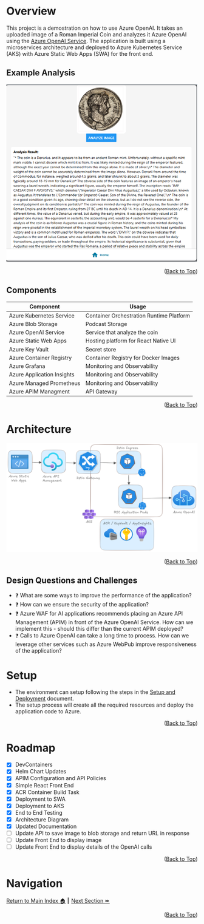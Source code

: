 # Overview
This project is a demostration on how to use Azure OpenAI. It takes an uploaded image of a Roman Imperial Coin and analyzes it Azure OpenAI
using the [Azure OpenAI Service](https://learn.microsoft.com/en-us/azure/cognitive-services/openai/overview?tabs=python). The application is built using a microservices architecture and deployed to Azure Kubernetes Service (AKS) with Azure Static Web Apps (SWA) for the front end.

## Example Analysis 
![UI](./images/example.png)
<p align="right">(<a href="#Introduction">Back to Top</a>)</p>

## Components
Component | Usage
------ | ------
Azure Kubernetes Service | Container Orchestration Runtime Platform  
Azure Blob Storage | Podcast Storage 
Azure OpenAI Service | Service that analyze the coin
Azure Static Web Apps | Hosting platform for React Native UI
Azure Key Vault | Secret store 
Azure Container Registry | Container Registry for Docker Images
Azure Grafana | Monitoring and Observability
Azure Application Insights | Monitoring and Observability
Azure Managed Prometheus | Monitoring and Observability
Azure APIM Managment | API Gateway 
<p align="right">(<a href="#Introduction">Back to Top</a>)</p>

# Architecture
![UI](./images/architecture.png)
<p align="right">(<a href="#Introduction">Back to Top</a>)</p>

## Design Questions and Challenges
* :question: What are some ways to improve the performance of the application?
* :question: How can we ensure the security of the application?
* :question: Azure WAF for AI applications recommends placing an Azure API Management (APIM) in front of the Azure OpenAI Service. How can we implement this - should this differ than the current APIM deployed?
* :question: Calls to Azure OpenAI can take a long time to process. How can we leverage other services such as Azure WebPub improve responsiveness of the application?

# Setup
* The environment can setup following the steps in the [Setup and Deployment](./docs/setup.md) document.  
* The setup process will create all the required resources and deploy the application code to Azure.
<p align="right">(<a href="#Introduction">Back to Top</a>)</p>

# Roadmap
- [x] DevContainers
- [x] Helm Chart Updates
- [x] APIM Configuration and API Policies 
- [x] Simple React Front End 
- [x] ACR Container Build Task
- [x] Deployment to SWA
- [x] Deployment to AKS
- [x] End to End Testing
- [x] Architecture Diagram
- [x] Updated Documentation
- [ ] Update API to save image to blob storage and return URL in response
- [ ] Update Front End to display image
- [ ] Update Front End to display details of the OpenAI calls
<p align="right">(<a href="#Introduction">Back to Top</a>)</p>

# Navigation
 [Return to Main Index 🏠](./README.md) ‖ [Next Section ⏩](./docs/setup.md) 
<p align="right">(<a href="#Introduction">Back to Top</a>)</p>
